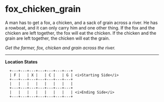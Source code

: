 # fox_chicken_grain

<p>
A man has to get a fox, a chicken, and a sack of grain across a river. 
He has a rowboat, and it can only carry him and one other thing.
If the fox and the chicken are left together, the fox will eat the chicken.
If the chicken and the grain are left together, the chicken will eat the grain.
</p>

<i>
Get the farmer, fox, chicken and grain across the river.
</i>

------------------

<b>Location States</b>
```
  +---+---+---+---+---+---+---+
  | F |   | X |   | C |   | G | <i>Starting Side</i>
  +---+---+---+---+---+---+---+
  |   |   |   |   |   |   |   |
  +---+---+---+---+---+---+---+
  |   |   |   |   |   |   |   | <i>Ending Side</i>
  +---+---+---+---+---+---+---+
```

